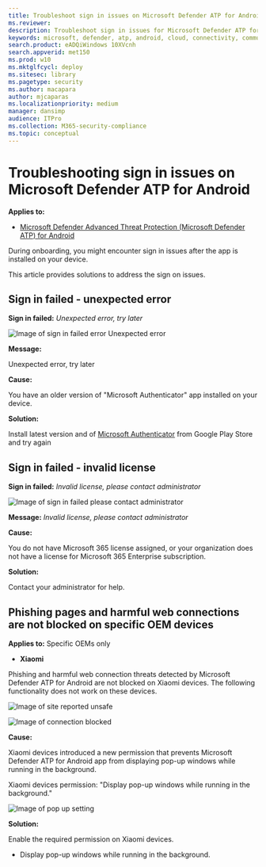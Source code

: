 ```yaml
---
title: Troubleshoot sign in issues on Microsoft Defender ATP for Android
ms.reviewer:
description: Troubleshoot sign in issues for Microsoft Defender ATP for Android
keywords: microsoft, defender, atp, android, cloud, connectivity, communication
search.product: eADQiWindows 10XVcnh
search.appverid: met150
ms.prod: w10
ms.mktglfcycl: deploy
ms.sitesec: library
ms.pagetype: security
ms.author: macapara
author: mjcaparas
ms.localizationpriority: medium
manager: dansimp
audience: ITPro
ms.collection: M365-security-compliance
ms.topic: conceptual
---
```


# Troubleshooting sign in issues on Microsoft Defender ATP for Android

**Applies to:**

-   [Microsoft Defender Advanced Threat Protection (Microsoft Defender ATP) for
    Android](microsoft-defender-atp-android.md)

During onboarding, you might encounter sign in issues after the app is installed on your device. 

This article provides solutions to address the sign on issues.  

## Sign in failed - unexpected error
**Sign in failed:** *Unexpected error, try later*

![Image of sign in failed error Unexpected error](images/f9c3bad127d636c1f150d79814f35d4c.png)

**Message:**

Unexpected error, try later

**Cause:**

You have an older version of "Microsoft Authenticator" app installed on your
device.

**Solution:**

Install latest version and of [Microsoft
Authenticator](https://play.google.com/store/apps/details?androidid=com.azure.authenticator)
from Google Play Store and try again

## Sign in failed - invalid license

**Sign in failed:** *Invalid license, please contact administrator*

![Image of sign in failed  please contact administrator](images/920e433f440fa1d3d298e6a2a43d4811.png)

**Message:** *Invalid license, please contact administrator*

**Cause:**

You do not have Microsoft 365 license assigned, or your organization does not
have a license for Microsoft 365 Enterprise subscription.

**Solution:**

Contact your administrator for help.

## Phishing pages and harmful web connections are not blocked on specific OEM devices

**Applies to:** Specific OEMs only

-   **Xiaomi**

Phishing and harmful web connection threats detected by Microsoft Defender ATP
for Android are not blocked on Xiaomi devices. The following functionality does not work
on these devices.

![Image of site reported unsafe](images/0c04975c74746a5cdb085e1d9386e713.png)

![Image of connection blocked](images/2f66647cbcefaa4088a5df19d9203afb.png)

**Cause:**

Xiaomi devices introduced a new permission that prevents Microsoft Defender ATP
for Android app from displaying pop-up windows while running in the background.

Xiaomi devices permission: "Display pop-up windows while running in the
background."

![Image of pop up setting](images/6e48e7b29daf50afddcc6c8c7d59fd64.png)

**Solution:**

Enable the required permission on Xiaomi devices.

-   Display pop-up windows while running in the background.
